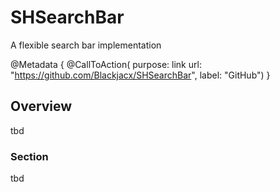 # SHSearchBar

A flexible search bar implementation

@Metadata {
    @CallToAction(
                  purpose: link
                  url: "https://github.com/Blackjacx/SHSearchBar",
                  label: "GitHub")
}

## Overview

tbd

### Section

tbd
